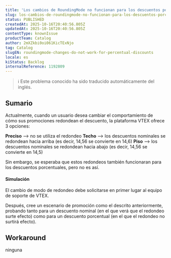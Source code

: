 ```yaml
---
title: 'Los cambios de RoundingMode no funcionan para los descuentos porcentuales'
slug: los-cambios-de-roundingmode-no-funcionan-para-los-descuentos-porcentuales
status: PUBLISHED
createdAt: 2025-10-16T20:40:56.805Z
updatedAt: 2025-10-16T20:40:56.805Z
contentType: knownIssue
productTeam: Catalog
author: 2mXZkbi0oi061KicTExNjo
tag: Catalog
slugEN: roundingmode-changes-do-not-work-for-percentual-discounts
locale: es
kiStatus: Backlog
internalReference: 1192809
---
```


>ℹ️ Este problema conocido ha sido traducido automáticamente del inglés.

## Sumario


Actualmente, cuando un usuario desea cambiar el comportamiento de cómo sus promociones redondean el descuento, la plataforma VTEX ofrece 3 opciones:

**Preciso** --> no se utiliza el redondeo
**Techo** --> los descuentos nominales se redondean hacia arriba (es decir, 14,56 se convierte en 14,6)
**Piso** --> los descuentos nominales se redondean hacia abajo (es decir, 14,56 se convierte en 14,5)

Sin embargo, se esperaba que estos redondeos también funcionaran para los descuentos porcentuales, pero no es así.


#### Simulación


El cambio de modo de redondeo debe solicitarse en primer lugar al equipo de soporte de VTEX.

Después, cree un escenario de promoción como el descrito anteriormente, probando tanto para un descuento nominal (en el que verá que el redondeo surte efecto) como para un descuento porcentual (en el que el redondeo no surtirá efecto).

## Workaround


ninguna



